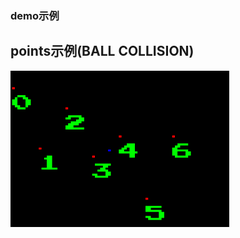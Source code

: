### demo示例
## points示例(BALL COLLISION)

<img src="https://github.com/tiansongyu/Rust_project/blob/main/olcPixelGameEngine-rs/images/ball.gif" alt="图片替换文本" width="350" height="250" align="bottom" />
